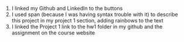 1. I linked my Github and LinkedIn to the buttons
2. I used span (because I was having syntax trouble with it) 
to describe this project in my project 1 section, adding rainbows to the text
3. I linked the Project 1 link to the hw1 folder in my github 
and the assignment on the course website